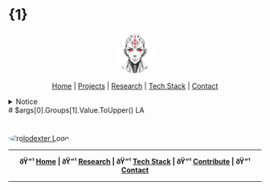 # {1}

<p align="center">
  <a href="README.md">
    <img src="assets/images/rolodexter_logo.jpg" alt="rolodexter Logo" width="80px" style="border-radius: 50%;">
  </a>
</p>

<p align="center">
  <a href="README.md">Home</a> | <a href="projects/projects.md">Projects</a> | <a href="research/research.md">Research</a> | <a href="techstack/techstack.md">Tech Stack</a> | <a href="contact.md">Contact</a>
</p>

<details>
<summary>Notice</summary>

This repository is protected by copyright and subject to usage restrictions. See the [Copyright Notice](COPYRIGHT.md) for details.
</details>
# $args[0].Groups[1].Value.ToUpper() LA


# <p align="center">
  <a href="../../../../README.md">
    <img src="../../../../assets/images/rolodexter_logo.jpg" alt="rolodexter Logo" width="80px" style="border-radius: 50%;">
  </a>
</p>

---

<p align="center">
  <strong>ðŸ”¹ <a href="../../../../README.md">Home</a> | ðŸ”¹ <a href="../../../../research/">Research</a> | ðŸ”¹ <a href="../../../../techstack/">Tech Stack</a> | ðŸ”¹ <a href="../../../../contrib/">Contribute</a> | ðŸ”¹ <a href="../../../../community/">Contact</a></strong>
</p>

---

##